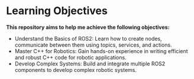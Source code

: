 # Learning Objectives

**This repository aims to help me achieve the following objectives:**

- Understand the Basics of ROS2: Learn how to create nodes, communicate between them using topics, services, and actions.
- Master C++ for Robotics: Gain hands-on experience in writing efficient and robust C++ code for robotic applications.
- Develop Complex Systems: Build and integrate multiple ROS2 components to develop complex robotic systems.
